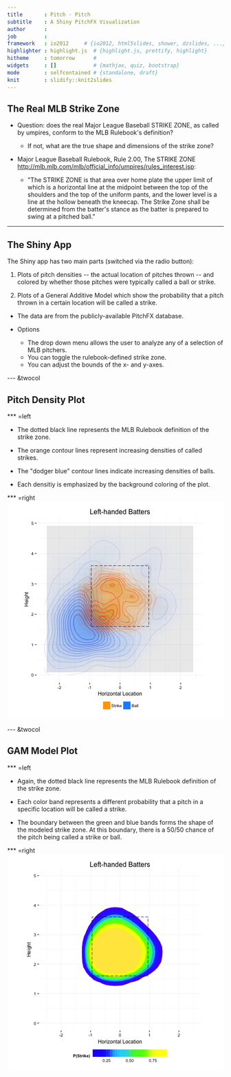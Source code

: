 ```yaml
---
title       : Pitch - Pitch
subtitle    : A Shiny PitchFX Visualization
author      : 
job         : 
framework   : io2012     # {io2012, html5slides, shower, dzslides, ...}
highlighter : highlight.js  # {highlight.js, prettify, highlight}
hitheme     : tomorrow      # 
widgets     : []            # {mathjax, quiz, bootstrap}
mode        : selfcontained # {standalone, draft}
knit        : slidify::knit2slides
---
```


## The Real MLB Strike Zone

- Question: does the real Major League Baseball STRIKE ZONE, as called by umpires, conform to the MLB Rulebook's definition?
  
  - If not, what are the true shape and dimensions of the strike zone?

- Major League Baseball Rulebook, Rule 2.00, The STRIKE ZONE   
<http://mlb.mlb.com/mlb/official_info/umpires/rules_interest.jsp>:

  - "The STRIKE ZONE is that area over home plate the upper limit of which is a horizontal line at the midpoint between the top of the shoulders and the top of the uniform pants, and the lower level is a line at the hollow beneath the kneecap. The Strike Zone shall be determined from the batter's stance as the batter is prepared to swing at a pitched ball."

---

## The Shiny App

The Shiny app has two main parts (switched via the radio button):

1. Plots of pitch densities -- the actual location of pitches thrown -- and colored by whether those pitches were typically called a ball or strike.

2. Plots of a General Additive Model which show the probability that a pitch thrown in a certain location will be called a strike.

- The data are from the publicly-available PitchFX database.

- Options
  - The drop down menu allows the user to analyze any of a selection of MLB pitchers.
  - You can toggle the rulebook-defined strike zone.
  - You can adjust the bounds of the x- and y-axes.

--- &twocol

## Pitch Density Plot

*** =left

- The dotted black line represents the MLB Rulebook definition of the strike zone.

- The orange contour lines represent increasing densities of called strikes. 

- The "dodger blue" contour lines indicate increasing densities of balls. 

- Each densitiy is emphasized by the background coloring of the plot.

*** =right
![plot of chunk density.plot](assets/fig/density.plot.png) 

--- &twocol

## GAM Model Plot

*** =left

- Again, the dotted black line represents the MLB Rulebook definition of the strike zone.

- Each color band represents a different probability that a pitch in a specific location will be called a strike.

- The boundary between the green and blue bands forms the shape of the modeled strike zone. At this boundary, there is a 50/50 chance of the pitch being called a strike or ball.

*** =right
![plot of chunk model.plot](assets/fig/model.plot.png) 
